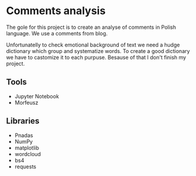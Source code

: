 # Comments analysis
The gole for this project is to create an analyse of comments in Polish language. We use a comments from blog.

Unfortunatelly to check emotional background of text we need a hudge dictionary which group and systematize words. To create a good dictionary we have to castomize it to each purpuse. Besause of that I don't finish my project.


## Tools
* Jupyter Notebook
* Morfeusz

## Libraries 
* Pnadas
* NumPy
* matplotlib
* wordcloud
* bs4
* requests


